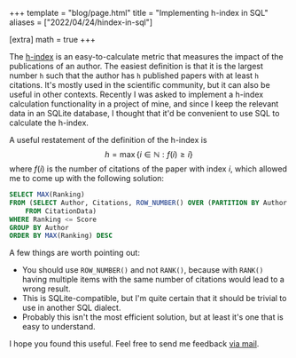 +++
template = "blog/page.html"
title = "Implementing h-index in SQL"
aliases = ["2022/04/24/hindex-in-sql"]

[extra]
math = true
+++

The [h-index](https://en.wikipedia.org/wiki/H-index) is an easy-to-calculate metric that measures the impact of the publications of an author. The easiest definition is that it is the largest number `h` such that the author has `h` published papers with at least `h` citations. It's mostly used in the scientific community, but it can also be useful in other contexts. Recently I was asked to implement a h-index calculation functionality in a project of mine, and since I keep the relevant data in an SQLite database, I thought that it'd be convenient to use SQL to calculate the h-index.

A useful restatement of the definition of the h-index is $$h =\max\lbrace i \in \mathbb{N}: f(i) \ge i \rbrace$$
where $f(i)$ is the number of citations of the paper with index $i$, which allowed me to come up with the following solution:

```sql
SELECT MAX(Ranking)
FROM (SELECT Author, Citations, ROW_NUMBER() OVER (PARTITION BY Author ORDER BY Citations DESC) AS Ranking
    FROM CitationData)
WHERE Ranking <= Score
GROUP BY Author
ORDER BY MAX(Ranking) DESC
```

A few things are worth pointing out:
- You should use `ROW_NUMBER()` and not `RANK()`, because with `RANK()` having multiple items with the same number of citations would lead to a wrong result.
- This is SQLite-compatible, but I'm quite certain that it should be trivial to use in another SQL dialect.
- Probably this isn't the most efficient solution, but at least it's one that is easy to understand.

I hope you found this useful. Feel free to send me feedback [via mail](mailto:mail@xyquadrat.ch).